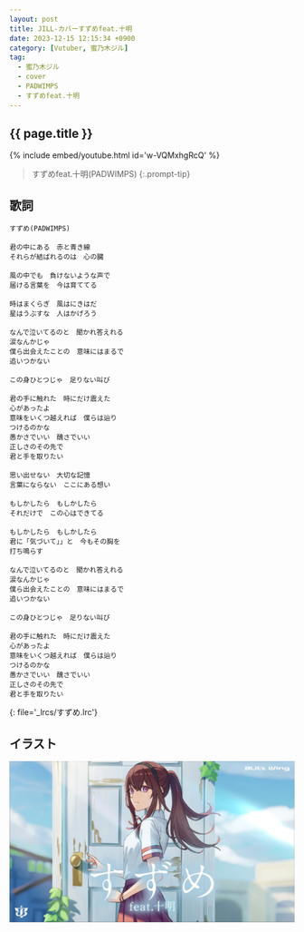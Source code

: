 ```yaml
---
layout: post
title: JILL-カバーすずめfeat.十明
date: 2023-12-15 12:15:34 +0900
category: [Vutuber, 蜜乃木ジル]
tag: 
  - 蜜乃木ジル
  - cover
  - PADWIMPS
  - すずめfeat.十明
---
```


## {{ page.title }}

{% include embed/youtube.html id='w-VQMxhgRcQ' %}

> すずめfeat.十明(PADWIMPS)
{:.prompt-tip}

## 歌詞

```
すずめ(PADWIMPS)

君の中にある　赤と青き線
それらが結ばれるのは　心の臓

風の中でも　負けないような声で
届ける言葉を　今は育ててる

時はまくらぎ　風はにきはだ
星はうぶすな　人はかげろう

なんで泣いてるのと　聞かれ答えれる
涙なんかじゃ
僕ら出会えたことの　意味にはまるで
追いつかない

この身ひとつじゃ　足りない叫び

君の手に触れた　時にだけ震えた
心があったよ
意味をいくつ越えれば　僕らは辿り
つけるのかな
愚かさでいい　醜さでいい
正しさのその先で
君と手を取りたい

思い出せない　大切な記憶
言葉にならない　ここにある想い

もしかしたら　もしかしたら
それだけで　この心はできてる

もしかしたら　もしかしたら
君に「気づいて」」と　今もその胸を
打ち鳴らす

なんで泣いてるのと　聞かれ答えれる
涙なんかじゃ
僕ら出会えたことの　意味にはまるで
追いつかない

この身ひとつじゃ　足りない叫び

君の手に触れた　時にだけ震えた
心があったよ
意味をいくつ越えれば　僕らは辿り
つけるのかな
愚かさでいい　醜さでいい
正しさのその先で
君と手を取りたい
```
{: file='_lrcs/すずめ.lrc'}

## イラスト

![damn](/assets/img/vtuber/jill/ずずめ-JILL.jpeg)
